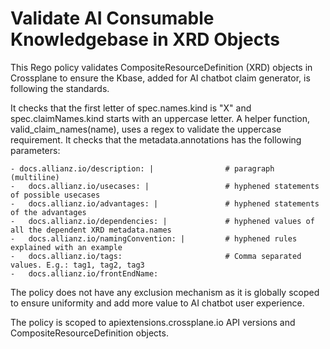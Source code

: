 # Validate AI Consumable Knowledgebase in XRD Objects
This Rego policy validates CompositeResourceDefinition (XRD) objects in Crossplane to ensure the Kbase, added for AI chatbot claim generator, is following the standards.

It checks that the first letter of spec.names.kind is "X" and spec.claimNames.kind starts with an uppercase letter. A helper function, valid_claim_names(name), uses a regex to validate the uppercase requirement. 
It checks that the metadata.annotations has the following parameters:

	- docs.allianz.io/description: |				# paragraph (multiline) 
	-	docs.allianz.io/usecases: |				    # hyphened statements of possible usecases
	-	docs.allianz.io/advantages: |				# hyphened statements of the advantages
	-	docs.allianz.io/dependencies: |				# hyphened values of all the dependent XRD metadata.names
	-	docs.allianz.io/namingConvention: |			# hyphened rules explained with an example
	-	docs.allianz.io/tags: 					    # Comma separated values. E.g.: tag1, tag2, tag3
	-	docs.allianz.io/frontEndName:

The policy does not have any exclusion mechanism as it is globally scoped to ensure uniformity and add more value to AI chatbot user experience. 

The policy is scoped to apiextensions.crossplane.io API versions and CompositeResourceDefinition objects. 
